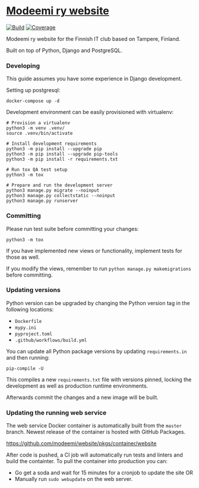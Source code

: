 # [Modeemi ry website](https://www.modeemi.fi)

[![Build](https://github.com/modeemi/website/workflows/Build/badge.svg)](https://github.com/modeemi/website/actions)
[![Coverage](https://codecov.io/gh/modeemi/website/branch/master/graph/badge.svg)](https://app.codecov.io/gh/modeemi/website)

Modeemi ry website for the Finnish IT club based on Tampere, Finland.

Built on top of Python, Django and PostgreSQL.

### Developing

This guide assumes you have some experience in Django development.

Setting up postgresql:

    docker-compose up -d

Development environment can be easily provisioned with virtualenv:

    # Provision a virtualenv
    python3 -m venv .venv/
    source .venv/bin/activate

    # Install development requirements
    python3 -m pip install --upgrade pip
    python3 -m pip install --upgrade pip-tools
    python3 -m pip install -r requirements.txt

    # Run tox QA test setup
    python3 -m tox

    # Prepare and run the development server
    python3 manage.py migrate --noinput
    python3 manage.py collectstatic --noinput
    python3 manage.py runserver

### Committing

Please run test suite before committing your changes:

    python3 -m tox

If you have implemented new views or functionality, implement tests for those as well.

If you modify the views, remember to run `python manage.py makemigrations` before committing.

### Updating versions

Python version can be upgraded by changing the Python version tag in the following locations:

- `Dockerfile`
- `mypy.ini`
- `pyproject.toml`
- `.github/workflows/build.yml`

You can update all Python package versions by updating `requirements.in` and then running:

    pip-compile -U

This compiles a new `requirements.txt` file with versions pinned, locking the development as well as production runtime environments.

Afterwards commit the changes and a new image will be built.

### Updating the running web service

The web service Docker container is automatically built from the `master` branch. Newest release of the container is hosted with GitHub Packages.

https://github.com/modeemi/website/pkgs/container/website

After code is pushed, a CI job will automatically run tests and linters and build the containter. To pull the container into production you can:

- Go get a soda and wait for 15 minutes for a cronjob to update the site OR
- Manually run `sudo webupdate` on the web server.
